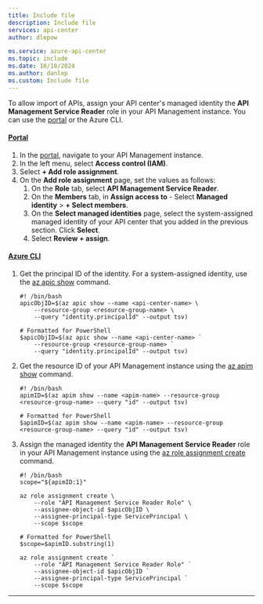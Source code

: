 ```yaml
---
title: Include file
description: Include file
services: api-center
author: dlepow

ms.service: azure-api-center
ms.topic: include
ms.date: 10/18/2024
ms.author: danlep
ms.custom: Include file
---
```


To allow import of APIs, assign your API center's managed identity the **API Management Service Reader** role in your API Management instance. You can use the [portal](/azure/role-based-access-control/role-assignments-portal-managed-identity) or the Azure CLI.

#### [Portal](#tab/portal)

1. In the [portal](https://azure.microsoft.com), navigate to your API Management instance.
1. In the left menu, select **Access control (IAM)**.
1. Select **+ Add role assignment**.
1. On the **Add role assignment** page, set the values as follows: 
    1. On the **Role** tab, select **API Management Service Reader**.
    1. On the **Members** tab, in **Assign access to** - Select **Managed identity** > **+ Select members**.
    1. On the **Select managed identities** page, select the system-assigned managed identity of your API center that you added in the previous section. Click **Select**.
    1. Select **Review + assign**.

#### [Azure CLI](#tab/cli)

1. Get the principal ID of the identity. For a system-assigned identity, use the [az apic show](/cli/azure/apic#az-apic-show) command. 

    ```azurecli
    #! /bin/bash
    apicObjID=$(az apic show --name <api-center-name> \
        --resource-group <resource-group-name> \
        --query "identity.principalId" --output tsv)
    ```

    ```azurecli
    # Formatted for PowerShell
    $apicObjID=$(az apic show --name <api-center-name> `
        --resource-group <resource-group-name> `
        --query "identity.principalId" --output tsv)
    ```

1. Get the resource ID of your API Management instance using the [az apim show](/cli/azure/apim#az-apim-show) command.
 
    ```azurecli
    #! /bin/bash
    apimID=$(az apim show --name <apim-name> --resource-group <resource-group-name> --query "id" --output tsv)
    ```

    ```azurecli
    # Formatted for PowerShell
    $apimID=$(az apim show --name <apim-name> --resource-group <resource-group-name> --query "id" --output tsv)
    ```

1. Assign the managed identity the **API Management Service Reader** role in your API Management instance using the [az role assignment create](/cli/azure/role/assignment#az-role-assignment-create) command.

    ```azurecli
    #! /bin/bash
    scope="${apimID:1}"

    az role assignment create \
        --role "API Management Service Reader Role" \
        --assignee-object-id $apicObjID \
        --assignee-principal-type ServicePrincipal \
        --scope $scope 
    ```
    
    ```azurecli
    # Formatted for PowerShell
    $scope=$apimID.substring(1)

    az role assignment create `
        --role "API Management Service Reader Role" `
        --assignee-object-id $apicObjID `
        --assignee-principal-type ServicePrincipal `
        --scope $scope 
---
